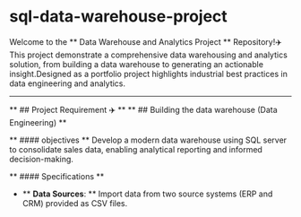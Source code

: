 # sql-data-warehouse-project
Welcome to the ** Data Warehouse and Analytics Project ** Repository!:airplane:
This project demonstrate a comprehensive data warehousing and analytics solution, from building a data warehouse to generating an actionable insight.Designed as a portfolio project
highlights industrial best practices in data engineering and analytics.

---

** ## Project Requirement :airplane: **
** ## Building the data warehouse (Data Engineering) **

** #### objectives **
Develop a modern data warehouse using SQL server to consolidate sales data, enabling analytical reporting  and informed decision-making.

** #### Specifications **
-  ** **Data Sources**: ** Import data from two source systems (ERP and CRM) provided as CSV files.
